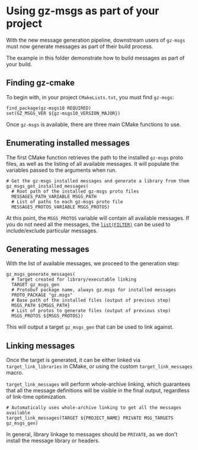# Using gz-msgs as part of your project 

With the new message generation pipeline, downstream users of `gz-msgs` must now generate messages as part of their build process.

The example in this folder demonstrate how to build messages as part of your build.


## Finding gz-cmake

To begin with, in your project `CMakeLists.txt`, you must find `gz-msgs`:

```
find_package(gz-msgs10 REQUIRED)
set(GZ_MSGS_VER ${gz-msgs10_VERSION_MAJOR})
```

Once `gz-msgs` is available, there are three main CMake functions to use.

## Enumerating installed messages

The first CMake function retrieves the path to the installed `gz-msgs` proto files, as well as the listing of all available messages.
It will populate the variables passed to the arguments when run.

```
# Get the gz-msgs installed messages and generate a library from them
gz_msgs_get_installed_messages(
  # Root path of the installed gz-msgs proto files
  MESSAGES_PATH_VARIABLE MSGS_PATH
  # List of paths to each gz-msgs proto file
  MESSAGES_PROTOS_VARIABLE MSGS_PROTOS)
```

At this point, the `MSGS_PROTOS` variable will contain all available messages.
If you do not need all the messages, the [`list(FILTER)`](https://cmake.org/cmake/help/v3.6/command/list.html)  can be used to include/exclude particular messages.

## Generating messages

With the list of available messages, we proceed to the generation step:

```
gz_msgs_generate_messages(
  # Target created for library/executable linking
  TARGET gz_msgs_gen
  # Protobuf package name, always gz.msgs for installed messages
  PROTO_PACKAGE "gz.msgs"
  # Base path of the installed files (output of previous step)
  MSGS_PATH ${MSGS_PATH}
  # List of protos to generate files (output of previous step)
  MSGS_PROTOS ${MSGS_PROTOS})
```

This will output a target `gz_msgs_gen` that can be used to link against.

## Linking messages

Once the target is generated, it can be either linked via `target_link_libraries` in CMake, or using the custom `target_link_messages` macro.

`target_link_messages` will perform whole-archive linking, which guarantees that all the message definitions will be visible in the final output, regardless of link-time optimization.

```
# Automatically uses whole-archive linking to get all the messages available
target_link_messages(TARGET ${PROJECT_NAME} PRIVATE MSG_TARGETS gz_msgs_gen)
```

In general, library linkage to messages should be `PRIVATE`, as we don't install the message library or headers.
